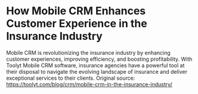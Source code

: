 # How Mobile CRM Enhances Customer Experience in the Insurance Industry
Mobile CRM is revolutionizing the insurance industry by enhancing customer experiences, improving efficiency, and boosting profitability. With Toolyt Mobile CRM software, insurance agencies have a powerful tool at their disposal to navigate the evolving landscape of insurance and deliver exceptional services to their clients.
Original source: https://toolyt.com/blog/crm/mobile-crm-in-the-insurance-industry/
